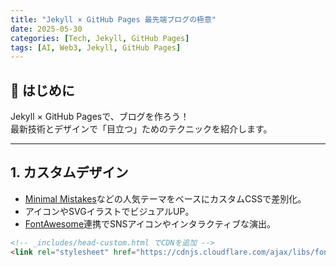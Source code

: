 ```yaml
---
title: "Jekyll × GitHub Pages 最先端ブログの極意"
date: 2025-05-30
categories: [Tech, Jekyll, GitHub Pages]
tags: [AI, Web3, Jekyll, GitHub Pages]
---
```


## 🚀 はじめに

Jekyll × GitHub Pagesで、ブログを作ろう！  
最新技術とデザインで「目立つ」ためのテクニックを紹介します。

---

## 1. カスタムデザイン

- [Minimal Mistakes](https://mmistakes.github.io/minimal-mistakes/)などの人気テーマをベースにカスタムCSSで差別化。
- アイコンやSVGイラストでビジュアルUP。
- [FontAwesome](https://fontawesome.com/)連携でSNSアイコンやインタラクティブな演出。

```html
<!-- _includes/head-custom.html でCDNを追加 -->
<link rel="stylesheet" href="https://cdnjs.cloudflare.com/ajax/libs/font-awesome/6.5.0/css/all.min.css">
